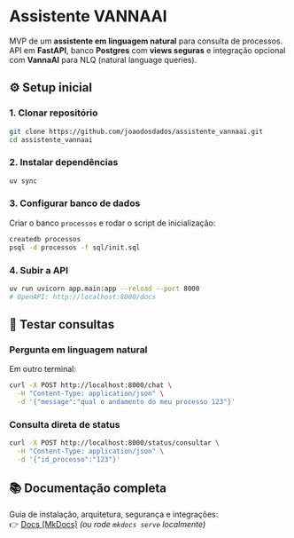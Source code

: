 # Assistente VANNAAI

MVP de um **assistente em linguagem natural** para consulta de processos.  
API em **FastAPI**, banco **Postgres** com **views seguras** e integração opcional com **VannaAI** para NLQ (natural language queries).

## ⚙️ Setup inicial

### 1. Clonar repositório
```bash
git clone https://github.com/joaodosdados/assistente_vannaai.git
cd assistente_vannaai
```

### 2. Instalar dependências
```bash
uv sync
```

### 3. Configurar banco de dados
Criar o banco `processos` e rodar o script de inicialização:
```bash
createdb processos
psql -d processos -f sql/init.sql
```

### 4. Subir a API
```bash
uv run uvicorn app.main:app --reload --port 8000
# OpenAPI: http://localhost:8000/docs
```

## 🧪 Testar consultas

### Pergunta em linguagem natural
Em outro terminal:
```bash
curl -X POST http://localhost:8000/chat \
  -H "Content-Type: application/json" \
  -d '{"message":"qual o andamento do meu processo 123"}'
```

### Consulta direta de status
```bash
curl -X POST http://localhost:8000/status/consultar \
  -H "Content-Type: application/json" \
  -d '{"id_processo":"123"}'
```

## 📚 Documentação completa
Guia de instalação, arquitetura, segurança e integrações:  
👉 [Docs (MkDocs)](https://joaodosdados.github.io/assistente_vannaai) *(ou rode `mkdocs serve` localmente)*
